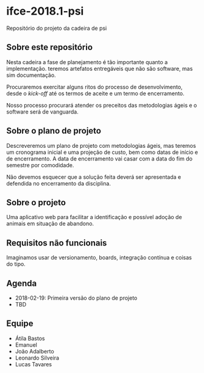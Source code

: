 # ifce-2018.1-psi

Repositório do projeto da cadeira de psi

## Sobre este repositório

Nesta cadeira a fase de planejamento é tão importante quanto a implementação. 
teremos artefatos entregáveis que não são software, mas sim documentação.

Procuraremos exercitar alguns ritos do processo de desenvolvimento, desde o
*kick-off* até os termos de aceite e um termo de encerramento.

Nosso processo procurará atender os preceitos das metodologias ágeis e o 
software será de vanguarda.

## Sobre o plano de projeto

Descreveremos um plano de projeto com metodologias ágeis, mas teremos um 
cronograma inicial e uma projeção de custo, bem como datas de início e de 
encerramento. A data de encerramento vai casar com a data do fim do semestre 
por comodidade.

Não devemos esquecer que a solução feita deverá ser apresentada e defendida no
encerramento da disciplina.

## Sobre o projeto

Uma aplicativo web para facilitar a identificação e possível adoção de animais
em situação de abandono.

## Requisitos não funcionais 

Imaginamos usar de versionamento, boards, integração contínua e coisas do tipo. 

## Agenda

- 2018-02-19: Primeira versão do plano de projeto
- TBD

## Equipe

- Átila Bastos
- Emanuel
- João Adalberto
- Leonardo Silveira
- Lucas Tavares
